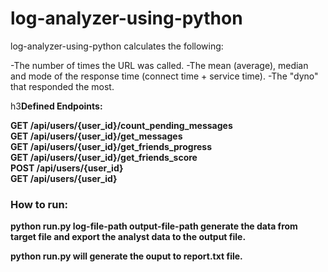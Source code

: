 log-analyzer-using-python
=========================

log-analyzer-using-python calculates the following:

-The number of times the URL was called.
-The mean (average), median and mode of the response time (connect time + service time).
-The "dyno" that responded the most.

h3<b>Defined Endpoints:</h3>

GET /api/users/{user_id}/count_pending_messages <br>
GET /api/users/{user_id}/get_messages <br>
GET /api/users/{user_id}/get_friends_progress <br>
GET /api/users/{user_id}/get_friends_score <br>
POST /api/users/{user_id} <br>
GET /api/users/{user_id} <br>

<h3>How to run:</h3>
python run.py log-file-path output-file-path generate the data from target file and export the analyst data to the output file.

python run.py will generate the ouput to report.txt file.

